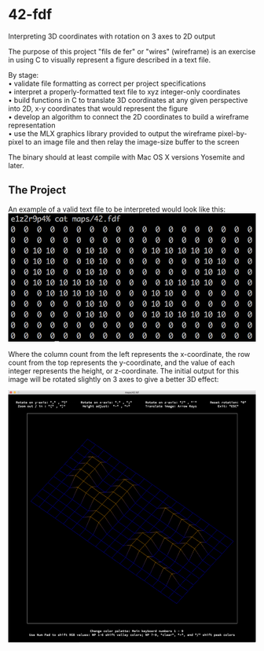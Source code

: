 # 42-fdf
Interpreting 3D coordinates with rotation on 3 axes to 2D output

The purpose of this project "fils de fer" or "wires" (wireframe) is an exercise in using C to visually represent a figure described in a text file.

By stage:
  <br>• validate file formatting as correct per project specifications
  <br>• interpret a properly-formatted text file to xyz integer-only coordinates
  <br>• build functions in C to translate 3D coordinates at any given perspective into 2D, x-y coordinates that would represent the figure
  <br>• develop an algorithm to connect the 2D coordinates to build a wireframe representation
  <br>• use the MLX graphics library provided to output the wireframe pixel-by-pixel to an image file and then relay the image-size buffer to the screen
  
The binary should at least compile with Mac OS X versions Yosemite and later.

## The Project

An example of a valid text file to be interpreted would look like this:
![map42.fdf](/fdf_screenshots/screenshot_map42.png?raw=true "map42.fdf")


Where the column count from the left represents the x-coordinate, the row count from the top represents the y-coordinate, 
and the value of each integer represents the height, or z-coordinate. The initial output for this image will be rotated slightly on 3 axes to give a better 3D effect: 

![map42](/fdf_screenshots/map_42.png?raw=true "map 42")
